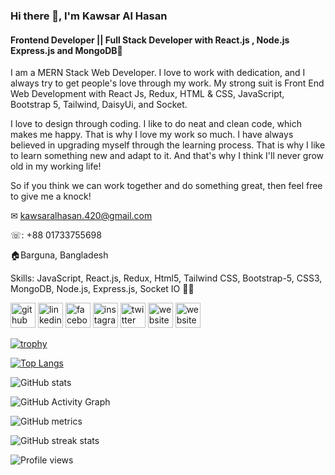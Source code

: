 ### Hi there 👋, I'm Kawsar Al Hasan
#### Frontend Developer || Full Stack Developer with React.js , Node.js Express.js and MongoDB🚀


I am a MERN Stack Web Developer. I love to work with dedication, and I always try to get people's love through my work. My strong suit is Front End Web Development with React Js, Redux, HTML & CSS, JavaScript, Bootstrap 5, Tailwind, DaisyUi, and Socket.

I love to design through coding. I like to do neat and clean code, which makes me happy. That is why I love my work so much. I have always believed in upgrading myself through the learning process. That is why I like to learn something new and adapt to it. And that's why I think I'll never grow old in my working life!

So if you think we can work together and do something great, then feel free to give me a knock!

✉ kawsaralhasan.420@gmail.com

☏: +88 01733755698

🏠Barguna, Bangladesh

Skills: JavaScript, React.js, Redux, Html5, Tailwind CSS, Bootstrap-5, CSS3, MongoDB, Node.js, Express.js, Socket IO 🚀🚀



[<img src='https://cdn.jsdelivr.net/npm/simple-icons@3.0.1/icons/github.svg' alt='github' height='40'>](https://github.com/KawsarAlHasan)  [<img src='https://cdn.jsdelivr.net/npm/simple-icons@3.0.1/icons/linkedin.svg' alt='linkedin' height='40'>](https://www.linkedin.com/in/https://www.linkedin.com/in/kawsar-al-hasan-1b985420a//)  [<img src='https://cdn.jsdelivr.net/npm/simple-icons@3.0.1/icons/facebook.svg' alt='facebook' height='40'>](https://www.facebook.com/https://www.facebook.com/kawsar.alhasan.58/)  [<img src='https://cdn.jsdelivr.net/npm/simple-icons@3.0.1/icons/instagram.svg' alt='instagram' height='40'>](https://www.instagram.com/https://www.instagram.com/kawsar.alhasan.58//)  [<img src='https://cdn.jsdelivr.net/npm/simple-icons@3.0.1/icons/twitter.svg' alt='twitter' height='40'>](https://twitter.com/https://twitter.com/kawsaralhasan2)  [<img src='https://cdn.jsdelivr.net/npm/simple-icons@3.0.1/icons/icloud.svg' alt='website' height='40'>](https://thunderous-empanada-7596fa.netlify.app/)  [<img src='https://cdn.jsdelivr.net/npm/simple-icons@3.0.1/icons/icloud.svg' alt='website' height='40'>](https://docs.google.com/document/d/1IR4dP734GfaiyRgLDejsCPkg59b0aZE1Pf9xgUsGw_w/edit?usp=sharing)  

[![trophy](https://github-profile-trophy.vercel.app/?username=KawsarAlHasan)](https://github.com/ryo-ma/github-profile-trophy)

[![Top Langs](https://github-readme-stats.vercel.app/api/top-langs/?username=KawsarAlHasan)](https://github.com/anuraghazra/github-readme-stats)

![GitHub stats](https://github-readme-stats.vercel.app/api?username=KawsarAlHasan&show_icons=true)  

![GitHub Activity Graph](https://activity-graph.herokuapp.com/graph?username=KawsarAlHasan)  

![GitHub metrics](https://metrics.lecoq.io/KawsarAlHasan)  

![GitHub streak stats](https://github-readme-streak-stats.herokuapp.com/?user=KawsarAlHasan)  

![Profile views](https://gpvc.arturio.dev/KawsarAlHasan)  
